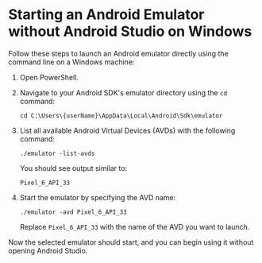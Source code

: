 # Starting an Android Emulator without Android Studio on Windows

Follow these steps to launch an Android emulator directly using the command line on a Windows machine:

1. Open PowerShell.

2. Navigate to your Android SDK's emulator directory using the `cd` command:

   ```
   cd C:\Users\{userName}\AppData\Local\Android\Sdk\emulator
   ```

3. List all available Android Virtual Devices (AVDs) with the following command:

   ```
   ./emulator -list-avds
   ```

   You should see output similar to:

   ```
   Pixel_6_API_33
   ```

4. Start the emulator by specifying the AVD name:

   ```
   ./emulator -avd Pixel_6_API_33
   ```

   Replace `Pixel_6_API_33` with the name of the AVD you want to launch.

Now the selected emulator should start, and you can begin using it without opening Android Studio.
